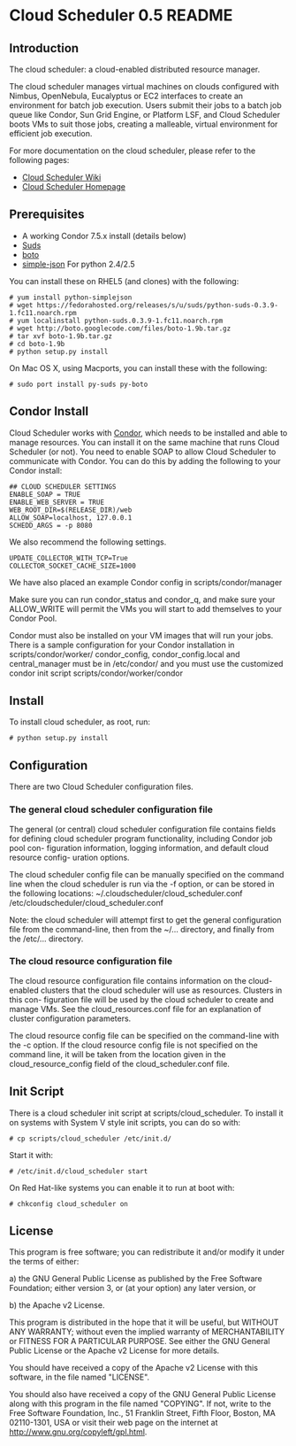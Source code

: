 # Cloud Scheduler 0.5 README

## Introduction
The cloud scheduler: a cloud-enabled distributed resource manager.

The cloud scheduler manages virtual machines on clouds configured with Nimbus, 
OpenNebula, Eucalyptus or EC2 interfaces to create an environment for batch 
job execution. Users submit their jobs to a batch job queue like Condor, Sun 
Grid Engine, or Platform LSF, and Cloud Scheduler boots VMs to suit those jobs,
creating a malleable, virtual environment for efficient job execution.

For more documentation on the cloud scheduler, please refer to the following pages:

-  [Cloud Scheduler Wiki](http://wiki.github.com/hep-gc/cloud-scheduler)
-  [Cloud Scheduler Homepage](http://cloudscheduler.org)


## Prerequisites

* A working Condor 7.5.x install (details below)
* [Suds](https://fedorahosted.org/suds/)
* [boto](http://code.google.com/p/boto/)
* [simple-json](http://undefined.org/python/#simplejson) For python 2.4/2.5

You can install these on RHEL5 (and clones) with the following:

    # yum install python-simplejson
    # wget https://fedorahosted.org/releases/s/u/suds/python-suds-0.3.9-1.fc11.noarch.rpm
    # yum localinstall python-suds.0.3.9-1.fc11.noarch.rpm
    # wget http://boto.googlecode.com/files/boto-1.9b.tar.gz
    # tar xvf boto-1.9b.tar.gz
    # cd boto-1.9b
    # python setup.py install

On Mac OS X, using Macports, you can install these with the following:

    # sudo port install py-suds py-boto

## Condor Install
Cloud Scheduler works with [Condor](http://www.cs.wisc.edu/condor/), which needs
to be installed and able to manage resources. You can install it on the same
machine that runs Cloud Scheduler (or not). You need to enable SOAP to allow
Cloud Scheduler to communicate with Condor. You can do this by adding the
following to your Condor install:

    ## CLOUD SCHEDULER SETTINGS
    ENABLE_SOAP = TRUE
    ENABLE_WEB_SERVER = TRUE
    WEB_ROOT_DIR=$(RELEASE_DIR)/web
    ALLOW_SOAP=localhost, 127.0.0.1
    SCHEDD_ARGS = -p 8080

We also recommend the following settings.

    UPDATE_COLLECTOR_WITH_TCP=True
    COLLECTOR_SOCKET_CACHE_SIZE=1000

We have also placed an example Condor config in scripts/condor/manager

Make sure you can run condor_status and condor_q, and make sure your
ALLOW_WRITE will permit the VMs you will start to add themselves to your Condor
Pool.

Condor must also be installed on your VM images that will run your jobs. There
is a sample configuration for your Condor installation in scripts/condor/worker/
condor_config, condor_config.local and central_manager must be in /etc/condor/
and you must use the customized condor init script scripts/condor/worker/condor

## Install
To install cloud scheduler, as root, run:

    # python setup.py install

## Configuration

There are two Cloud Scheduler configuration files.

### The general cloud scheduler configuration file

The general (or central) cloud scheduler configuration file contains fields for
defining cloud scheduler program functionality, including Condor job pool con-
figuration information, logging information, and default cloud resource config-
uration options. 

The cloud scheduler config file can be manually specified on the command line 
when the cloud scheduler is run via the -f option, or can be stored in the
following locations:
    ~/.cloudscheduler/cloud_scheduler.conf
    /etc/cloudscheduler/cloud_scheduler.conf

Note: the cloud scheduler will attempt first to get the general configuration
file from the command-line, then from the ~/... directory, and finally from the
/etc/... directory.

### The cloud resource configuration file

The cloud resource configuration file contains information on the cloud-enabled
clusters that the cloud scheduler will use as resources. Clusters in this con-
figuration file will be used by the cloud scheduler to create and manage VMs.
See the cloud_resources.conf file for an explanation of cluster configuration parameters.

The cloud resource config file can be specified on the command-line with the
-c option. If the cloud resource config file is not specified on the command
line, it will be taken from the location given in the cloud_resource_config
field of the cloud_scheduler.conf file.

## Init Script
There is a cloud scheduler init script at scripts/cloud_scheduler. To install
it on systems with System V style init scripts, you can do so with:

    # cp scripts/cloud_scheduler /etc/init.d/

Start it with:

    # /etc/init.d/cloud_scheduler start

On Red Hat-like systems you can enable it to run at boot with:

    # chkconfig cloud_scheduler on

## License

This program is free software; you can redistribute it and/or modify
it under the terms of either:

a) the GNU General Public License as published by the Free
Software Foundation; either version 3, or (at your option) any
later version, or

b) the Apache v2 License.

This program is distributed in the hope that it will be useful,
but WITHOUT ANY WARRANTY; without even the implied warranty of
MERCHANTABILITY or FITNESS FOR A PARTICULAR PURPOSE.  See either
the GNU General Public License or the Apache v2 License for more details.

You should have received a copy of the Apache v2 License with this
software, in the file named "LICENSE".

You should also have received a copy of the GNU General Public License
along with this program in the file named "COPYING". If not, write to the
Free Software Foundation, Inc., 51 Franklin Street, Fifth Floor, 
Boston, MA 02110-1301, USA or visit their web page on the internet at
http://www.gnu.org/copyleft/gpl.html.


